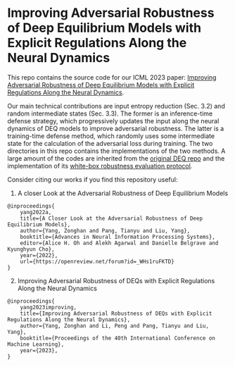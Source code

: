 # Improving Adversarial Robustness of Deep Equilibrium Models with Explicit Regulations Along the Neural Dynamics

This repo contains the source code for our ICML 2023 paper: [Improving Adversarial Robustness of Deep Equilibrium Models with Explicit Regulations Along the Neural Dynamics](). 

Our main technical contributions are input entropy reduction (Sec. 3.2) and random intermediate states (Sec. 3.3). The former is an inference-time defense strategy, which progressively updates the input along the neural dynamics of DEQ models to improve adversarial robustness. The latter is a training-time defense method, which randomly uses some intermediate state for the calculation of the adversarial loss during training. The two directories in this repo contains the implementations of the two methods. A large amount of the codes are inherited from the [original DEQ repo](https://github.com/locuslab/deq/tree/master/MDEQ-Vision) and the implementation of its [white-box robustness evaluation protocol](https://github.com/minicheshire/DEQ-White-Box-Robustness).

Consider citing our works if you find this repository useful:

1. A closer Look at the Adversarial Robustness of Deep Equilibrium Models

```
@inproceedings{
    yang2022a,
    title={A Closer Look at the Adversarial Robustness of Deep Equilibrium Models},
    author={Yang, Zonghan and Pang, Tianyu and Liu, Yang},
    booktitle={Advances in Neural Information Processing Systems},
    editor={Alice H. Oh and Alekh Agarwal and Danielle Belgrave and Kyunghyun Cho},
    year={2022},
    url={https://openreview.net/forum?id=_WHs1ruFKTD}
}

```

2. Improving Adversarial Robustness of DEQs with Explicit Regulations Along the Neural Dynamics

```
@inproceedings{
    yang2023improving,
    title={Improving Adversarial Robustness of DEQs with Explicit Regulations Along the Neural Dynamics},
    author={Yang, Zonghan and Li, Peng and Pang, Tianyu and Liu, Yang},
    booktitle={Proceedings of the 40th International Conference on Machine Learning},
    year={2023},
}
```
